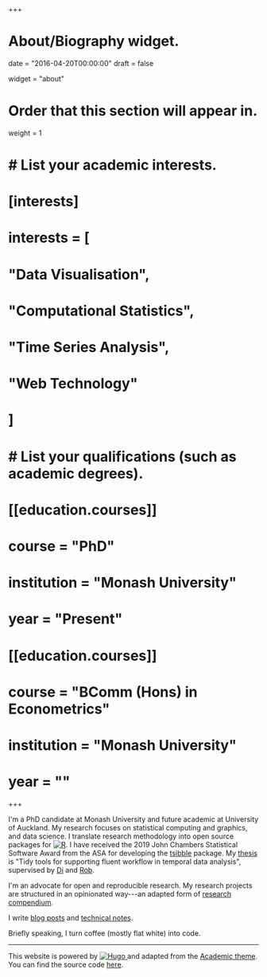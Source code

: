 +++
# About/Biography widget.

date = "2016-04-20T00:00:00"
draft = false

widget = "about"

# Order that this section will appear in.
weight = 1

# # List your academic interests.
# [interests]
#   interests = [
#     "Data Visualisation",
#     "Computational Statistics",
#     "Time Series Analysis",
#     "Web Technology"
#   ]
# 
# # List your qualifications (such as academic degrees).
# [[education.courses]]
#   course = "PhD"
#   institution = "Monash University"
#   year = "Present"
# 
# [[education.courses]]
#   course = "BComm (Hons) in Econometrics"
#   institution = "Monash University"
#   year = ""
 
+++

I'm a PhD candidate at Monash University and future academic at University of Auckland. My research focuses on statistical computing and graphics, and data science. I translate research methodology into open source packages for [![R](https://www.r-project.org/logo/Rlogo.svg)](https://www.r-project.org). I have received the 2019 John Chambers Statistical Software Award from the ASA for developing the [tsibble](https://tsibble.tidyverts.org) package. My [thesis](https://thesis.earo.me) is "Tidy tools for supporting fluent workflow in temporal data analysis", supervised by [Di](http://www.dicook.org) and [Rob](http://robjhyndman.com).

I'm an advocate for open and reproducible research. My research projects are structured in an opinionated way---an adapted form of [research compendium](https://peerj.com/preprints/3192/).

I write [blog posts](https://blog.earo.me) and [technical notes](http://less.earo.me).

Briefly speaking, I turn coffee (mostly flat white) into code.

---

This website is powered by [![Hugo](https://raw.githubusercontent.com/gohugoio/hugoDocs/master/static/img/hugo-logo.png)
](https://gohugo.io/) and adapted from the [Academic theme](https://sourcethemes.com/academic/). You can find the source code [here](https://github.com/earowang/earo.me).
